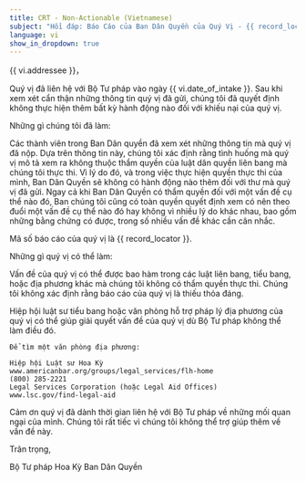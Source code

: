 ```yaml
---
title: CRT - Non-Actionable (Vietnamese)
subject: "Hồi đáp: Báo Cáo của Ban Dân Quyền của Quý Vị - {{ record_locator }} từ Phòng {{ vi.section_name }}"
language: vi
show_in_dropdown: true
---
```

{{ vi.addressee }}，

Quý vị đã liên hệ với Bộ Tư pháp vào ngày {{ vi.date_of_intake }}. Sau khi xem xét cẩn thận những thông tin quý vị đã gửi, chúng tôi đã quyết định không thực hiện thêm bất kỳ hành động nào đối với khiếu nại của quý vị.

Những gì chúng tôi đã làm:

Các thành viên trong Ban Dân quyền đã xem xét những thông tin mà quý vị đã nộp. Dựa trên thông tin này, chúng tôi xác định rằng tình huống mà quý vị mô tả xem ra không thuộc thẩm quyền của luật dân quyền liên bang mà chúng tôi thực thi.  Vì lý do đó, và trong việc thực hiện quyền thực thi của mình, Ban Dân Quyền sẽ không có hành động nào thêm đối với thư mà quý vị đã gửi. Ngay cả khi Ban Dân Quyền có thẩm quyền đối với một vấn đề cụ thể nào đó, Ban chúng tôi cũng có toàn quyền quyết định xem có nên theo đuổi một vấn đề cụ thể nào đó hay không vì nhiều lý do khác nhau, bao gồm những bằng chứng có được, trong số nhiều vấn đề khác cần cân nhắc.

Mã số báo cáo của quý vị là {{ record_locator }}.

Những gì quý vị có thể làm:

Vấn đề của quý vị có thể được bao hàm trong các luật liên bang, tiểu bang, hoặc địa phương khác mà chúng tôi không có thẩm quyền thực thi. Chúng tôi không xác định rằng báo cáo của quý vị là thiếu thỏa đáng.

Hiệp hội luật sư tiểu bang hoặc văn phòng hỗ trợ pháp lý địa phương của quý vị có thể giúp giải quyết vấn đề của quý vị dù Bộ Tư pháp không thể làm điều đó.

    Để tìm một văn phòng địa phương:

    Hiệp hội Luật sư Hoa Kỳ
    www.americanbar.org/groups/legal_services/flh-home
    (800) 285-2221
    Legal Services Corporation (hoặc Legal Aid Offices)
    www.lsc.gov/find-legal-aid

Cảm ơn quý vị đã dành thời gian liên hệ với Bộ Tư pháp về những mối quan ngại của mình. Chúng tôi rất tiếc vì chúng tôi không thể trợ giúp thêm về vấn đề này.

Trân trọng,

Bộ Tư pháp Hoa Kỳ
Ban Dân Quyền
